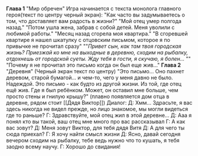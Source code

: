 **Глава 1**  "Мир обречен"
Игра начинается с текста монолога главного героя(текст по центру черный экран): 
"Как часто вы задумываетесь о том, что доставляет вам радость в жизни?"
"Мой отец умер полгода назад."
"Потом ушла жена, забрав с собой детей. Меня уволили с любимой работы."
"Месяц назад сгорела моя квартира."
"В сгоревшей квартире я нашел шкатулку с отцовским письмом, которое я по привычке не прочитал сразу"
""*Привет сын, как там твоя городская жизнь? Приезжай ко мне на выходные в деревню, сходим на рыбалку, отдохнешь от городской суеты. Жду тебя в гости, я скучаю, я болен...* ""
"Почему я не прочитал это письмо когда он был еще жив..."
**Глава 2**  "Деревня"
(Черный экран текст по центру)
"Это письмо... Оно пахнет деревом, старой бумагой… и чем-то, чего у меня давно не было. Надеждой.
Это письмо - как будто из другой жизни. Из той, где отец ещё жив. Где я был ребёнком.
Может, он оставил мне больше, чем просто стены и гнилую крышу?"
(плавно появляется дом отца в деревне, рядом стоит [[Дядя Виктор]])
Диалог:
Д: Хмм... Здрасьте, я вас здесь никогда не видел прежде, но лицо знакомое, мы могли видеться где то раньше?
Г: Здравствуйте, мой отец жил в этой деревне...
Д: Ааа я понял кто вы такой, ваш отец мне много про вас рассказывал 
Г: А как вас зовут?
Д: Меня зовут Виктор, для тебя дядя Витя
Д: А для чего ты сюда приехал?
Г: Я хочу найти смысл жизни
Д: Ясно, давай сегодня вечером сходим на рыбалку, тебе ведь нужно что то кушать, я тебя заодно всему научу.
Г: Хорошо до свидания!

